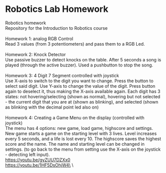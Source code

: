 # Robotics Lab Homework
Robotics homework\
Repository for the Introduction to Robotics course\
\
Homework 1: analog RGB Control\
Read 3 values (from 3 potentiometers) and pass them to a RGB Led.\
\
Homework 2: Knock Detector\
Use passive buzzer to detect knocks on the table. After 5 seconds a song is played (through the active buzzer). Used a pushbutton to stop the song.\
\
Homework 3: 4 Digit 7 Segment controlled with joystick\
Use X-axis to switch to the digit you want to change. Press the button to select said digit. Use Y-axis to change the value of the digit. Press button again to deselect it, thus making the X-axis available again. Each digit has 3 states: not hovering/selecting (shown as normal), hovering but not selected - the current digit that you are at (shown as blinking), and selected (shown as blinking with the decimal point led also on)
\
\
Homework 4: Creating a Game Menu on the display (controlled with joystick)\
The menu has 4 options: new game, load game, highscore and settings. New game starts a game on the starting level with 3 lives. Level increases every 5 seconds, and a life is lost every 10. The highscore saves the highest score and the name. The name and starting level can be changed in settings. (to go back to the menu from setting use the X-axis on the joystick - detecting left input).\
https://youtu.be/gyZUU7DZXx0 \
https://youtu.be/1HF5DsOhjW4\
\
